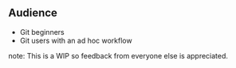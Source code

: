 ## Audience
* Git beginners
* Git users with an ad hoc workflow

note:
This is a WIP so feedback from everyone else is appreciated.
